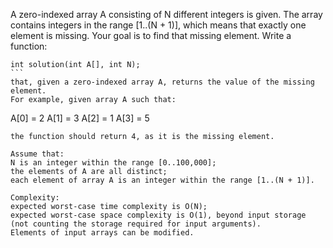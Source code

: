 A zero-indexed array A consisting of N different integers is given. The array contains integers in the range [1..(N + 1)], which means that exactly one element is missing.
Your goal is to find that missing element.
Write a function:
````
int solution(int A[], int N);
```
that, given a zero-indexed array A, returns the value of the missing element.
For example, given array A such that:
````
  A[0] = 2
  A[1] = 3
  A[2] = 1
  A[3] = 5
```` 
the function should return 4, as it is the missing element.

Assume that:
N is an integer within the range [0..100,000];
the elements of A are all distinct;
each element of array A is an integer within the range [1..(N + 1)].

Complexity:
expected worst-case time complexity is O(N);
expected worst-case space complexity is O(1), beyond input storage (not counting the storage required for input arguments).
Elements of input arrays can be modified.
